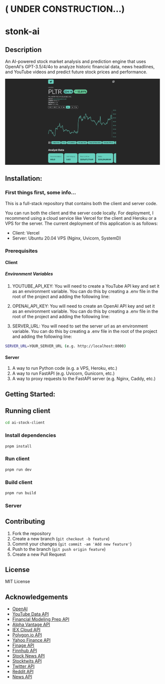# ( UNDER CONSTRUCTION...)

# stonk-ai

## Description

An AI-powered stock market analysis and prediction engine that uses OpenAI's GPT-3.5/4/4o to analyze historic financial data, news headlines, and YouTube videos and predict future stock prices and performance.

![Stonk AI Logo](/assets/stonkai.png)

## Installation:

### First things first, some info...

This is a full-stack repository that contains both the client and server code.

You can run both the client and the server code locally. For deployment, I recommend using a cloud service like Vercel for the client and Heroku or a VPS for the server. The current deployment of this application is as follows:

- Client: Vercel
- Server: Ubuntu 20.04 VPS (Nginx, Uvicorn, SystemD)

### Prerequisites

#### Client

##### Environment Variables

1. YOUTUBE_API_KEY: You will need to create a YouTube API key and set it as an environment variable. You can do this by creating a .env file in the root of the project and adding the following line:

2. OPENAI_API_KEY: You will need to create an OpenAI API key and set it as an environment variable. You can do this by creating a .env file in the root of the project and adding the following line:

3. SERVER_URL: You will need to set the server url as an environment variable. You can do this by creating a .env file in the root of the project and adding the following line:

```bash
SERVER_URL=YOUR_SERVER_URL (e.g. http://localhost:8000)
```

#### Server

1. A way to run Python code (e.g. a VPS, Heroku, etc.)
2. A way to run FastAPI (e.g. Uvicorn, Gunicorn, etc.)
3. A way to proxy requests to the FastAPI server (e.g. Nginx, Caddy, etc.)

## Getting Started:

## Running client

```bash
cd ai-stock-client
```

### Install dependencies

```bash
pnpm install
```

### Run client

```bash
pnpm run dev
```

### Build client

```bash
pnpm run build
```

### Server

## Contributing

1. Fork the repository
2. Create a new branch (`git checkout -b feature`)
3. Commit your changes (`git commit -am 'Add new feature'`)
4. Push to the branch (`git push origin feature`)
5. Create a new Pull Request

## License

MIT License

## Acknowledgements

- [OpenAI](https://openai.com)
- [YouTube Data API](https://developers.google.com/youtube/v3)
- [Financial Modeling Prep API](https://financialmodelingprep.com/developer/docs)
- [Alpha Vantage API](https://www.alphavantage.co/documentation/)
- [IEX Cloud API](https://iexcloud.io/docs/api/)
- [Polygon.io API](https://polygon.io/docs/getting-started)
- [Yahoo Finance API](https://www.yahoofinanceapi.com/)
- [Finage API](https://finage.co.uk/docs)
- [Finnhub API](https://finnhub.io/docs/api)
- [Stock News API](https://stocknewsapi.com/)
- [Stocktwits API](https://api.stocktwits.com/developers/docs)
- [Twitter API](https://developer.twitter.com/en/docs)
- [Reddit API](https://www.reddit.com/dev/api/)
- [News API](https://newsapi.org/docs)
